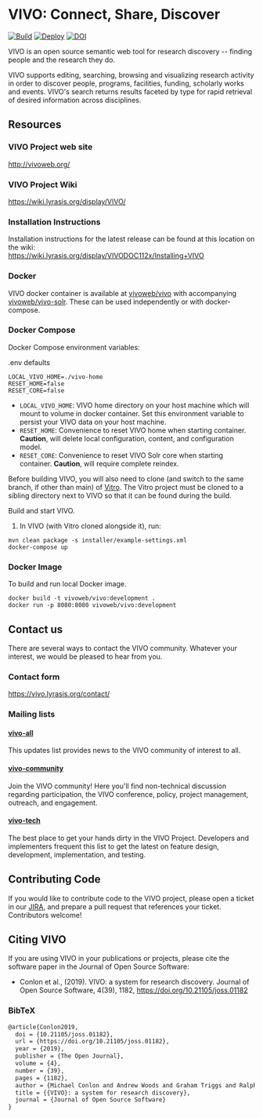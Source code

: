 # VIVO: Connect, Share, Discover

[![Build](https://github.com/vivo-project/VIVO/workflows/Build/badge.svg)](https://github.com/vivo-project/VIVO/actions?query=workflow%3ABuild) [![Deploy](https://github.com/vivo-project/VIVO/workflows/Deploy/badge.svg)](https://github.com/vivo-project/VIVO/actions?query=workflow%3ADeploy) [![DOI](https://zenodo.org/badge/DOI/10.5281/zenodo.2639714.svg)](https://doi.org/10.5281/zenodo.2639713)

VIVO is an open source semantic web tool for research discovery -- finding people and the research they do.

VIVO supports editing, searching, browsing and visualizing research activity in order to discover people, programs, 
facilities, funding, scholarly works and events. VIVO's search returns results faceted by type for rapid retrieval of 
desired information across disciplines.

## Resources

### VIVO Project web site
http://vivoweb.org/

### VIVO Project Wiki
https://wiki.lyrasis.org/display/VIVO/

### Installation Instructions

Installation instructions for the latest release can be found at this location on the wiki:  
https://wiki.lyrasis.org/display/VIVODOC112x/Installing+VIVO

### Docker

VIVO docker container is available at [vivoweb/vivo](https://hub.docker.com/repository/docker/vivoweb/vivo) with accompanying [vivoweb/vivo-solr](https://hub.docker.com/repository/docker/vivoweb/vivo-solr). These can be used independently or with docker-compose.

### Docker Compose

Docker Compose environment variables:

.env defaults
```
LOCAL_VIVO_HOME=./vivo-home
RESET_HOME=false
RESET_CORE=false
```

- `LOCAL_VIVO_HOME`: VIVO home directory on your host machine which will mount to volume in docker container. Set this environment variable to persist your VIVO data on your host machine.
- `RESET_HOME`: Convenience to reset VIVO home when starting container. **Caution**, will delete local configuration, content, and configuration model.
- `RESET_CORE`: Convenience to reset VIVO Solr core when starting container. **Caution**, will require complete reindex.

Before building VIVO, you will also need to clone (and switch to the same branch, if other than main) of [Vitro](https://github.com/vivo-project/Vitro). The Vitro project must be cloned to a sibling directory next to VIVO so that it can be found during the build. 

Build and start VIVO.

1. In VIVO (with Vitro cloned alongside it), run:
```
mvn clean package -s installer/example-settings.xml
docker-compose up
```

### Docker Image

To build and run local Docker image.

```
docker build -t vivoweb/vivo:development .
docker run -p 8080:8080 vivoweb/vivo:development
```

## Contact us
There are several ways to contact the VIVO community. 
Whatever your interest, we would be pleased to hear from you.

### Contact form 
https://vivo.lyrasis.org/contact/

### Mailing lists

#### [vivo-all](https://groups.google.com/forum/#!forum/vivo-all) 
This updates list provides news to the VIVO community of interest to all.

#### [vivo-community](https://groups.google.com/forum/#!forum/vivo-community)  
Join the VIVO community!  Here you'll find non-technical discussion regarding participation, the VIVO
conference,  policy, project management, outreach, and engagement. 

#### [vivo-tech](https://groups.google.com/forum/#!forum/vivo-tech)  
The best place to get your hands dirty in the VIVO Project. 
Developers and implementers frequent this list to get the latest on feature design, 
development, implementation, and testing.

## Contributing Code
If you would like to contribute code to the VIVO project, please open a ticket 
in our [JIRA](https://jira.lyrasis.org/projects/VIVO), and prepare a 
pull request that references your ticket.  Contributors welcome!

## Citing VIVO
If you are using VIVO in your publications or projects, please cite the software paper in the Journal of Open Source Software:

* Conlon et al., (2019). VIVO: a system for research discovery. Journal of Open Source Software, 4(39), 1182, https://doi.org/10.21105/joss.01182

### BibTeX
```tex
@article{Conlon2019,
  doi = {10.21105/joss.01182},
  url = {https://doi.org/10.21105/joss.01182},
  year = {2019},
  publisher = {The Open Journal},
  volume = {4},
  number = {39},
  pages = {1182},
  author = {Michael Conlon and Andrew Woods and Graham Triggs and Ralph O'Flinn and Muhammad Javed and Jim Blake and Benjamin Gross and Qazi Asim Ijaz Ahmad and Sabih Ali and Martin Barber and Don Elsborg and Kitio Fofack and Christian Hauschke and Violeta Ilik and Huda Khan and Ted Lawless and Jacob Levernier and Brian Lowe and Jose Martin and Steve McKay and Simon Porter and Tatiana Walther and Marijane White and Stefan Wolff and Rebecca Younes},
  title = {{VIVO}: a system for research discovery},
  journal = {Journal of Open Source Software}
}
